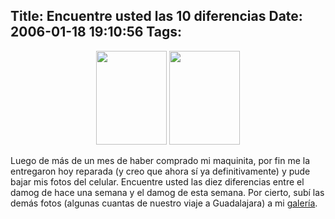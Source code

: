 Title: Encuentre usted las 10 diferencias
Date: 2006-01-18 19:10:56
Tags: 
---
<p align="center"><a target="_parent" href="http://gallery/moblog/Picture_31_002"><img width="113" height="150" border="0" src="gallery/albums/moblog/Picture_31_002.thumb.jpg" alt=" "/></a>  <a target="_blank" href="http://gallery/moblog/Picture_32_002"><img width="113" height="150" border="0" src="gallery/albums/moblog/Picture_32_002.thumb.jpg" alt=" "/></a></p>
<p align="left">Luego de más de un mes de haber comprado mi maquinita, por fin me la entregaron hoy reparada (y creo que ahora sí ya definitivamente) y pude bajar mis fotos del celular. Encuentre usted las diez diferencias entre el damog de hace una semana y el damog de esta semana. Por cierto, subí las demás fotos (algunas cuantas de nuestro viaje a Guadalajara) a mi <a target="_blank" href="http://gallery">galería</a>.</p>
<br/><br/>
